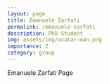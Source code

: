 ```yaml
---
layout: page
title: Emanuele Zarfati
permalink: /emanuele-zarfati
description: PhD Student
img: assets/img/avatar-man.png
importance: 2
category: group
---
```


Emanuele Zarfati Page